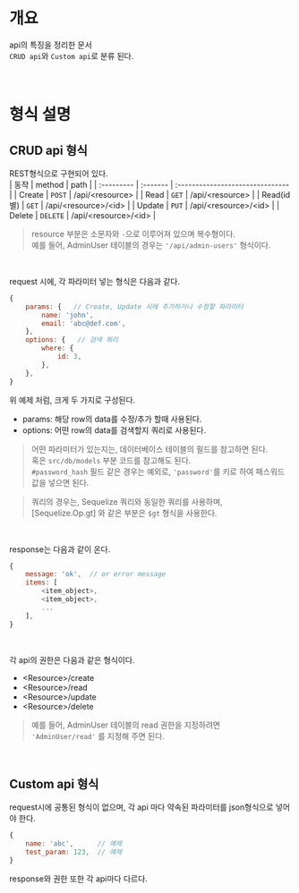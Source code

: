 # 개요
api의 특징을 정리한 문서  
`CRUD api`와 `Custom api`로 분류 된다.
&nbsp;  
&nbsp;  
&nbsp;  

# 형식 설명
## CRUD api 형식
REST형식으로 구현되어 있다.  
  | 동작       | method   | path                             |
  | :--------- | :------- | :------------------------------- |
  | Create     | `POST`   | /api/&lt;resource&gt;            |
  | Read       | `GET`    | /api/&lt;resource&gt;            |
  | Read(id별) | `GET`    | /api/&lt;resource&gt;/&lt;id&gt; |
  | Update     | `PUT`    | /api/&lt;resource&gt;/&lt;id&gt; |
  | Delete     | `DELETE` | /api/&lt;resource&gt;/&lt;id&gt; |
> resource 부분은 소문자와 `-`으로 이루어져 있으며 복수형이다.  
> 예를 들어, AdminUser 테이블의 경우는 `'/api/admin-users'` 형식이다.

&nbsp;  

request 시에, 각 파라미터 넣는 형식은 다음과 같다.
```javascript
{
    params: {   // Create, Update 시에 추가하거나 수정할 파라미터
        name: 'john',
        email: 'abc@def.com',
    },
    options: {   // 검색 쿼리
        where: {
            id: 3,
        },
    },
}
```
위 예제 처럼, 크게 두 가지로 구성된다.
- params: 해당 row의 data를 수정/추가 할때 사용된다.
- options: 어떤 row의 data를 검색할지 쿼리로 사용된다.
> 어떤 파라미터가 있는지는, 데이터베이스 테이블의 필드를 참고하면 된다.  
> 혹은 `src/db/models` 부분 코드를 참고해도 된다.  
> `#password_hash` 필드 같은 경우는 예외로, `'password'`를 키로 하여 패스워드값을 넣으면 된다.

> 쿼리의 경우는, Sequelize 쿼리와 동일한 쿼리를 사용하며,  
> [Sequelize.Op.gt] 와 같은 부분은 `$gt` 형식을 사용한다.

&nbsp;  

response는 다음과 같이 온다.
```javascript
{
    message: 'ok',  // or error message
    items: [
        <item_object>,
        <item_object>,
        ...
    ],
}
```
&nbsp;  

각 api의 권한은 다음과 같은 형식이다.  
- &lt;Resource&gt;/create
- &lt;Resource&gt;/read
- &lt;Resource&gt;/update
- &lt;Resource&gt;/delete
> 예를 들어, AdminUser 테이블의 read 권한을 지정하려면  
> `'AdminUser/read'` 를 지정해 주면 된다.

&nbsp;  

## Custom api 형식
request시에 공통된 형식이 없으며, 각 api 마다 약속된 파라미터를 json형식으로 넣어야 한다.
```javascript
{
    name: 'abc',      // 예제
    test_param: 123,  // 예제
}
```

response와 권한 또한 각 api마다 다르다.